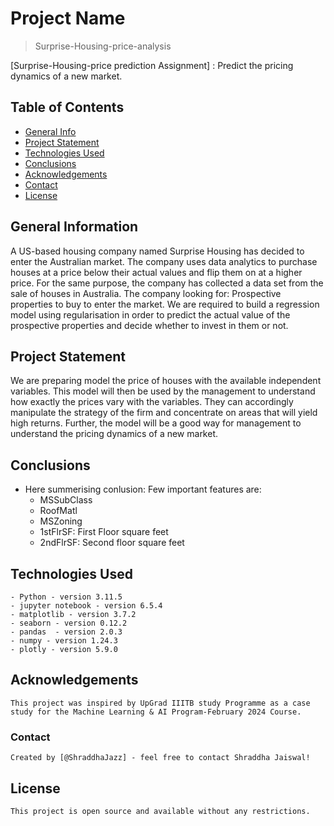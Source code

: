 # Project Name
> Surprise-Housing-price-analysis
   
[Surprise-Housing-price prediction Assignment] : 
    Predict the pricing dynamics of a new market.

## Table of Contents
* [General Info](#general-information)
* [Project Statement](#project-statement)
* [Technologies Used](#technologies-used)
* [Conclusions](#conclusions)
* [Acknowledgements](#acknowledgements)
* [Contact](#contact)
* [License](#license)


## General Information
A US-based housing company named Surprise Housing has decided to enter the Australian market. The company uses data analytics to purchase houses at a price below their actual values and flip them on at a higher price. For the same purpose, the company has collected a data set from the sale of houses in Australia.
The company looking for:
    Prospective properties to buy to enter the market. 
    We are required to build a regression model using regularisation in order to predict the actual value of the prospective properties and decide whether to invest in them or not.


## Project Statement
We are preparing model the price of houses with the available independent variables. This model will then be used by the management to understand how exactly the prices vary with the variables. They can accordingly manipulate the strategy of the firm and concentrate on areas that will yield high returns. Further, the model will be a good way for management to understand the pricing dynamics of a new market.


## Conclusions
* Here summerising conlusion:
Few important features are:
    - MSSubClass
    - RoofMatl
    - MSZoning
    - 1stFlrSF: First Floor square feet
    - 2ndFlrSF: Second floor square feet

## Technologies Used
    - Python - version 3.11.5
    - jupyter notebook - version 6.5.4
    - matplotlib - version 3.7.2
    - seaborn - version 0.12.2
    - pandas  - version 2.0.3
    - numpy - version 1.24.3
    - plotly - version 5.9.0

## Acknowledgements
    This project was inspired by UpGrad IIITB study Programme as a case study for the Machine Learning & AI Program-February 2024 Course.


### Contact
    Created by [@ShraddhaJazz] - feel free to contact Shraddha Jaiswal!


## License
    This project is open source and available without any restrictions.